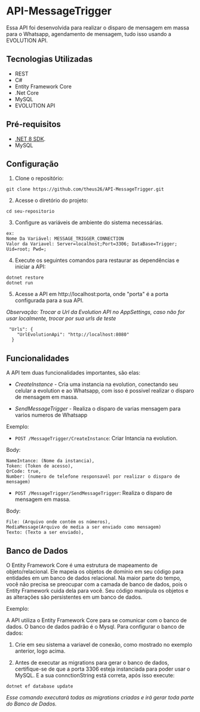 # API-MessageTrigger

Essa API foi desenvolvida para realizar o disparo de mensagem em massa para o Whatsapp, agendamento de mensagem, tudo isso usando a EVOLUTION API.

## Tecnologias Utilizadas

* REST
* C#
* Entity Framework Core
* .Net Core
* MySQL
* EVOLUTION API

## Pré-requisitos

* [.NET 8 SDK](https://dotnet.microsoft.com/pt-br/download/).
* MySQL


## Configuração

1. Clone o repositório:

```
git clone https://github.com/theus26/API-MessageTrigger.git
```

2. Acesse o diretório do projeto:

```
cd seu-repositorio
```

3. Configure as variáveis de ambiente do sistema necessárias.

```
ex: 
Nome Da Variável: MESSAGE_TRIGGER_CONNECTION
Valor da Variavel: Server=localhost;Port=3306; DataBase=Trigger; Uid=root; Pwd=; 
```


4. Execute os seguintes comandos para restaurar as dependências e iniciar a API:

```
dotnet restore
dotnet run
```

5. Acesse a API em http://localhost:porta, onde "porta" é a porta configurada para a sua API.

*Observação: Trocar a Url da Evolution API no AppSettings, caso não for usar localmente, trocar por sua urls de teste*

```
 "Urls": {
    "UrlEvolutionApi": "http://localhost:8080"
  }
```

## Funcionalidades

A API tem duas funcionalidades importantes, são elas:

* *CreateInstance* - Cria uma instancia na evolution, conectando seu celular a evolution e ao Whatsapp, com isso é possivel realizar o disparo de mensagem em massa.

* *SendMessageTrigger* - Realiza o disparo de varias mensagem para varios numeros de Whatsapp


Exemplo:

* `POST /MessageTrigger/CreateInstance`: Criar Intancia na evolution.

Body:

```
NameIntance: (Nome da instancia),
Token: (Token de acesso),
QrCode: true,
Number: (numero de telefone responsavél por realizar o disparo de mensagem)
``` 

* `POST /MessageTrigger/SendMessageTrigger`: Realiza o disparo de mensagem em massa.

Body:

```
File: (Arquivo onde contém os números),
MediaMessage(Arquivo de media a ser enviado como mensagem)
Texto: (Texto a ser enviado),
``` 
## Banco de Dados

O Entity Framework Core é uma estrutura de mapeamento de objeto/relacional. Ele mapeia os objetos de domínio em seu código para entidades em um banco de dados relacional. Na maior parte do tempo, você não precisa se preocupar com a camada de banco de dados, pois o Entity Framework cuida dela para você. Seu código manipula os objetos e as alterações são persistentes em um banco de dados.

Exemplo:

A API utiliza o Entity Framework Core para se comunicar com o banco de dados. O banco de dados padrão é o Mysql. Para configurar o banco de dados:

1. Crie em seu sistema a variavel de conexão, como mostrado no exemplo anterior, logo acima.

2. Antes de executar as migrations para gerar o banco de dados, certifique-se de que a porta 3306 esteja instanciada para poder usar o MySQL. E a sua connctionString está correta, após isso execute:

```
dotnet ef database update
```
_Esse comando executará todas as migrations criadas e irá gerar toda parte do Banco de Dados._
